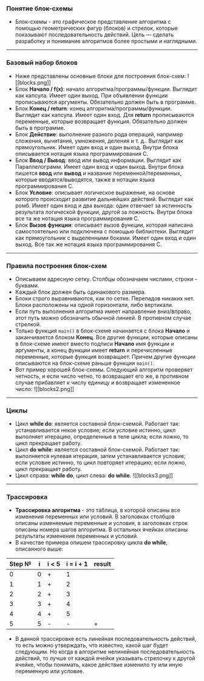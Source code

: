 ### **Понятие блок-схемы**
- Блок-схемы - это графическое представление алгоритма с помощью геометрических фигур (блоков) и стрелок, которые показывают последовательность действий. Цель — сделать разработку и понимание алгоритмов более простыми и наглядными.
****
### **Базовый набор блоков**
- Ниже представлены основные блоки для построения блок-схем:
![[blocks.png]]
- Блок **Начало / f(x)**: начало алгоритма/программы/функции. Выглядит как капсула. Имеет один выход. При объявлении функции прописываются аргументы. Обязательно должен быть в программе.
- Блок **Конец / return**: конец алгоритма/программы/функции. Выглядит как капсула. Имеет один вход. Для **return** прописываются переменные, которые возвращает функция. Обязательно должен быть в программе.
- Блок **Действие**: выполнение разного рода операций, например сложения, вычитания, умножения, деления и т. д.. Выглядит как прямоугольник. Имеет один вход и один выход. Внутри блока описывается нотация языка программирования С. 
- Блок **Ввод / Вывод**: ввод или вывод информации. Выглядит как Параллелограмм. Имеет один вход и один выход. Внутри блока пишется **ввод** или **вывод** и название переменной/переменных, которые вводятся/выводятся, также в нотации языка программирования С.
- Блок **Условие**: описывает логическое выражение, на основе которого происходит развитие дальнейших действий. Выглядит как ромб. Имеет один вход и два выхода: один отвечает за истинность результата логической функции, другой за ложность. Внутри блока все та же нотация языка программирования С. 
- Блок **Вызов функции**: описывает вызов функции, которая написана самостоятельно или подключена с помощью библиотеки. Выглядит как прямоугольник с выделенными боками. Имеет один вход и один выход. Все так же нотация языка программирования С. 
****
### **Правила построения блок-схем**
- Описываем адресную сетку. Столбцы обозначаем числами, строки - буквами. 
- Каждый блок должен быть одинакового размера.
- Блоки строго выравниваются, как по сетке. Перепадов никаких нет. Блоки расположены на одной горизонтали, либо вертикали. 
- Если путь выполнения алгоритма имеет направление вниз/вправо, этот путь можно обозначить обычной линией. В противном случае стрелкой. 
- Только функция `main()` в блок-схеме начинается с блока **Начало** и заканчивается блоком **Конец**. Все другие функции, которые описаны в блок-схеме имеют вместо подписи **Начало** имя функции и аргументы, а конец функции имеет **return** и перечисленные переменные, которые функция возвращает. Причем другие функции описываются на блок-схеме раньше функции `main()`.
- Вот пример хорошей блок-схемы. Следующий алгоритм проверяет четность, и если число четно, то возвращает его же, в противном случае прибавляет к числу единицу и возвращает измененное число: 
![[blocks2.png]]
****
### **Циклы**
- Цикл **while do**: является составной блок-схемой. Работает так: устанавливается некое условие; если условие истинно, цикл выполняет итерацию, определенные в теле цикла; если ложно, то цикл прекращает работу.
- Цикл **do while**: является составной блок-схемой. Работает так: выполняется нулевая итерация, затем устанавливается условие; если условие истинно, то цикл повторяет итерацию; если ложно, цикл прекращает работу.
- Цикл справа: **while do**, цикл слева: **do while**.
![[blocks3.png]]
****
### **Трассировка**
- **Трассировка алгоритма** - это таблица, в которой описаны все изменения переменных или условий. В заголовках столбцов описаны изменяемые переменные и условия, в заголовках строк описаны номера шагов алгоритма. В остальных ячейках описаны результаты изменения переменных и условий. 
- В качестве примера опишем трассировку цикла **do while**, описанного выше:

| Step № | i   | i < 5 | i = i + 1 | result |
| ------ | --- | ----- | --------- | ------ |
| 0      | 0   | +     | 1         |        |
| 1      | 1   | +     | 2         |        |
| 2      | 2   | +     | 3         |        |
| 3      | 3   | +     | 4         |        |
| 4      | 4   | +     | 5         |        |
| 5      | 5   | -     | -         | +      |
- В данной трассировке есть линейная последовательность действий, то есть можно утверждать, что известно, какой шаг будет следующим. Но когда в алгоритме нелинейная последовательность действий, то лучше от каждой ячейки указывать стрелочку к другой ячейке, чтобы понимать, какое действие изменило ту или иную переменную или условие. 
